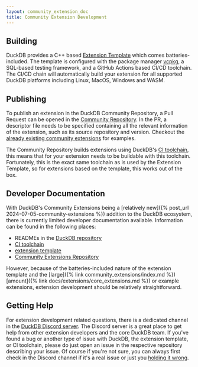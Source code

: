 ```yaml
---
layout: community_extension_doc
title: Community Extension Development
---
```


## Building

DuckDB provides a C++ based [Extension Template](https://github.com/duckdb/extension-template) which comes batteries-included.
The template is configured with the package manager [vcpkg](https://vcpkg.io/), a SQL-based testing framework, and a GitHub Actions based CI/CD toolchain.
The CI/CD chain will automatically build your extension for all supported DuckDB platforms including Linux, MacOS, Windows and WASM.

## Publishing

To publish an extension in the DuckDB Community Repository, a Pull Request can be opened in the [Community Repository](https://github.com/duckdb/community-extensions). In the PR,
a descriptor file needs to be specified containing all the relevant information of the extension, such as its source repository and version. Checkout the [already existing community extensions](https://github.com/duckdb/community-extensions/tree/main/extensions) for examples.

The Community Repository builds extensions using DuckDB's [CI toolchain](https://github.com/duckdb/extension-ci-tools), this means that
for your extension needs to be buildable with this toolchain. Fortunately, this is the exact same toolchain as is used by the Extension Template, so
for extensions based on the template, this works out of the box.

## Developer Documentation

With DuckDB's Community Extensions being a [relatively new]({% post_url 2024-07-05-community-extensions %}) addition to the DuckDB ecosystem, there is currently limited developer documentation available. Information can be found in the following places:

* READMEs in the [DuckDB repository](https://github.com/duckdb/duckdb)
* [CI toolchain](https://github.com/duckdb/extension-ci-tools)
* [extension template](https://github.com/duckdb/extension-template)
* [Community Extensions Repository](https://github.com/duckdb/community-extensions)

However, because of the batteries-included nature of the extension template and the [large]({% link community_extensions/index.md %}) [amount]({% link docs/extensions/core_extensions.md %}) or example extensions, extension development should be relatively straightforward.

## Getting Help

For extension development related questions, there is a dedicated channel in the [DuckDB Discord server](https://discord.com/invite/tcvwpjfnZx). The Discord server is
a great place to get help from other extension developers and the core DuckDB team. If you've found a bug or another type of issue with DuckDB, the extension template, or CI toolchain, please do just open an issue in the respective repository describing your issue.
Of course if you're not sure, you can always first check in the Discord channel if it's a real issue or just you [holding it wrong](https://www.wired.com/2010/06/iphone-4-holding-it-wrong/).
